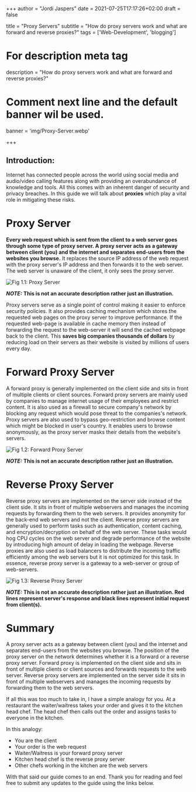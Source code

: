 +++
author = "Jordi Jaspers"
date = 2021-07-25T17:17:26+02:00
draft = false

title = "Proxy Servers"
subtitle = "How do proxy servers work and what are forward and reverse proxies?"
tags = ['Web-Development', 'blogging']

# For description meta tag
description = "How do proxy servers work and what are forward and reverse proxies?"

# Comment next line and the default banner wil be used.
banner = 'img/Proxy-Server.webp'

+++

## Introduction:
Internet has connected people across the world using social media and audio/video calling features along with providing an overabundance of knowledge and tools. All this comes with an inherent danger of security and privacy breaches. In this guide we will talk about **proxies** which play a vital role in mitigating these risks. 
# Proxy Server
**Every web request which is sent from the client to a web server goes through some type of proxy server. A proxy server acts as a gateway between client (you) and the internet and separates end-users from the websites you browse.** It replaces the source IP address of the web request with the proxy server's IP address and then forwards it to the web server. The web server is unaware of the client, it only sees the proxy server.  
  


![Fig 1.1: Proxy Server](img/blog/proxies/proxy-example.png)

**_NOTE:_**  **This is not an accurate description rather just an illustration.**

Proxy servers serve as a single point of control making it easier to enforce security policies. It also provides caching mechanism which stores the requested web pages on the proxy server to improve performance. If the requested web-page is available in cache memory then instead of forwarding the request to the web-server it will send the cached webpage back to the client. This **saves big companies thousands of dollars** by reducing load on their servers as their website is visited by millions of users every day.

# Forward Proxy Server
A forward proxy is generally implemented on the client side and sits in front of multiple clients or client sources. Forward proxy servers are mainly used by companies to manage internet usage of their employees and restrict content. It is also used as a firewall to secure company's network by blocking any request which would pose threat to the companies's network. Proxy servers are also used to bypass geo-restriction and browse content which might be blocked in user's country. It enables users to browse anonymously, as the proxy server masks their details from the website's servers.

![Fig 1.2: Forward Proxy Server](img/blog/proxies/forward-proxy.png)

**_NOTE:_**  **This is not an accurate description rather just an illustration.**
# Reverse Proxy Server
Reverse proxy servers are implemented on the server side instead of the client side. It sits in front of multiple webservers and manages the incoming requests by forwarding them to the web servers. It provides anonymity for the back-end web servers and not the client. Reverse proxy servers are generally used to perform tasks such as authentication, content caching, and encryption/decryption on behalf of the web server. These tasks would hog CPU cycles on the web server and degrade performance of the website by introducing high amount of delay in loading the webpage. Reverse proxies are also used as load balancers to distribute the incoming traffic efficiently among the web servers but it is not optimized for this task. In essence, reverse proxy server is a gateway to a web-server or group of web-servers.

![Fig 1.3: Reverse Proxy Server](img/blog/proxies/reverse-proxy.png)


**_NOTE:_**  **This is not an accurate description rather just an illustration. Red lines represent server's response and black lines represent initial request from client(s).**

# Summary  
A proxy server acts as a gateway between client (you) and the internet and separates end-users from the websites you browse. The position of the proxy server on the network determines whether it is a forward or a reverse proxy server. Forward proxy is implemented on the client side and sits in front of multiple clients or client sources and forwards requests to the web server. Reverse proxy servers are implemented on the server side it sits in front of multiple webservers and manages the incoming requests by forwarding them to the web servers.

If all this was too much to take in, I have a simple analogy for you. At a restaurant the waiter/waitress takes your order and gives it to the kitchen head chef. The head chef then calls out the order and assigns tasks to everyone in the kitchen.

In this analogy:
* You are the client
* Your order is the web request
* Waiter/Waitress is your forward proxy server
* Kitchen head chef is the reverse proxy server
* Other chefs working in the kitchen are the web servers

With that said our guide comes to an end. Thank you for reading and feel free to submit any updates to the guide using the links below.